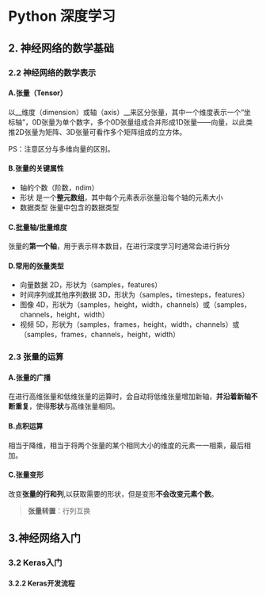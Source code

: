 # Python 深度学习

## 2. 神经网络的数学基础

### 2.2 神经网络的数学表示

#### A.张量（Tensor）

以__维度（dimension）或轴（axis）__来区分张量，其中一个维度表示一个“坐标轴”，0D张量为单个数字，多个0D张量组成合并形成1D张量——向量，以此类推2D张量为矩阵、3D张量可看作多个矩阵组成的立方体。

PS：注意区分与多维向量的区别。
#### B.张量的关键属性

* 轴的个数（阶数，ndim）
* 形状  是一个**整元数组**，其中每个元素表示张量沿每个轴的元素大小
* 数据类型  张量中包含的数据类型

#### C.批量轴/批量维度

张量的**第一个轴**，用于表示样本数目，在进行深度学习时通常会进行拆分

#### D.常用的张量类型

* 向量数据 2D，形状为（samples，features）
* 时间序列或其他序列数据 3D，形状为（samples，timesteps，features）
* 图像 4D，形状为（samples，height，width，channels）或（samples，channels，height，width）
* 视频 5D，形状为（samples，frames，height，width，channels）或（samples，frames，channels，height，width）

### 2.3 张量的运算

#### A.张量的广播

在进行高维张量和低维张量的运算时，会自动将低维张量增加新轴，**并沿着新轴不断重复**，使得**形状**与高维张量相同。

#### B.点积运算
相当于降维，相当于将两个张量的某个相同大小的维度的元素一一相乘，最后相加。

#### C.张量变形
改变**张量的行和列**,以获取需要的形状，但是变形**不会改变元素个数**。
>**张量转置**：行列互换

## 3.神经网络入门
### 3.2 Keras入门
#### 3.2.2 Keras开发流程
<!--stackedit_data:
eyJoaXN0b3J5IjpbLTE1OTQwOTcwMzUsLTExNjE5OTE1NjksOT
MxOTIxMzM4XX0=
-->